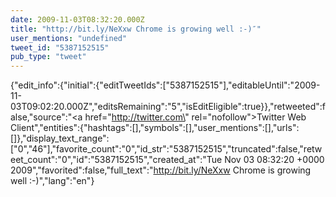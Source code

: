 ```yaml
---
date: 2009-11-03T08:32:20.000Z
title: "http://bit.ly/NeXxw Chrome is growing well :-)″"
user_mentions: "undefined"
tweet_id: "5387152515"
pub_type: "tweet"
---
```

{"edit_info":{"initial":{"editTweetIds":["5387152515"],"editableUntil":"2009-11-03T09:02:20.000Z","editsRemaining":"5","isEditEligible":true}},"retweeted":false,"source":"<a href=\"http://twitter.com\" rel=\"nofollow\">Twitter Web Client</a>","entities":{"hashtags":[],"symbols":[],"user_mentions":[],"urls":[]},"display_text_range":["0","46"],"favorite_count":"0","id_str":"5387152515","truncated":false,"retweet_count":"0","id":"5387152515","created_at":"Tue Nov 03 08:32:20 +0000 2009","favorited":false,"full_text":"http://bit.ly/NeXxw Chrome is growing well :-)","lang":"en"}
